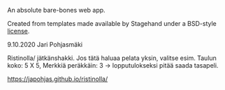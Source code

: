 An absolute bare-bones web app.

Created from templates made available by Stagehand under a BSD-style
[license](https://github.com/dart-lang/stagehand/blob/master/LICENSE).

9.10.2020 Jari Pohjasmäki

Ristinolla/ jätkänshakki.
Jos tätä haluaa pelata yksin, valitse esim. Taulun koko: 5 X 5, Merkkiä peräkkäin: 3 -> 
lopputulokseksi pitää saada tasapeli.

https://japohjas.github.io/ristinolla/
